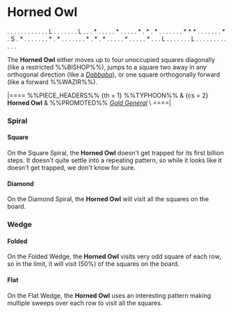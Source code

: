 # Horned Owl

<div class = "movement">
. . . . . . . . . . .
. L . . . . . . . L .
. . * . . . . . * . .
. . . * . * . * . . .
. . . . * * * . . . .
. . . * . S . * . . .
. . . . * . * . . . .
. . . * . * . * . . .
. . * . . . . . * . .
. L . . . . . . . L .
. . . . . . . . . . .
</div>

The **Horned Owl** either moves up to four unoccupied squares diagonally
(like a restricted %%BISHOP%%), jumps to a square two away
in any orthogonal direction (like a [*Dabbaba*](dabbaba.html)),
or one square orthogonally forward (like a forward %%WAZIR%%).

|====
%%PIECE_HEADERS%%
  {th = 1}  %%TYPHOON%%
& {cs = 2}  **Horned Owl**
&           %%PROMOTED%% [*Gold General*](gold_general.html) \\
====|

### Spiral

#### Square

On the Square Spiral, the **Horned Owl** doesn't get trapped for its first
billion steps. It doesn't quite settle into a repeating pattern, so
while it looks like it doesn't get trapped, we don't know for sure.

#### Diamond

On the Diamond Spiral, the **Horned Owl** will visit all the squares on
the board.

### Wedge

#### Folded

On the Folded Wedge, the **Horned Owl** visits very odd square of each
row, so in the limit, it will visit \(50\%\) of the squares on the board.

#### Flat

On the Flat Wedge, the **Horned Owl** uses an interesting pattern making
multiple sweeps over each row to visit all the squares.
